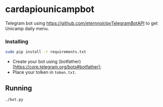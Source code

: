 # cardapiounicampbot

Telegram bot using https://github.com/eternnoir/pyTelegramBotAPI to get Unicamp daily menu.


### Installing

``` bash
sudo pip install -r requirements.txt
```

- Create your bot using (botfather)[https://core.telegram.org/bots#botfather];
- Place your tolken in `token.txt`.

## Running

``` bash
./bot.py
```
